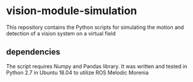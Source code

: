 # vision-module-simulation
This repository contains the Python scripts for simulating the motion and detection of a vision system on a virtual field

## dependencies
The script requires Numpy and Pandas library. It was written and tested in Python 2.7 in Ubuntu 18.04 to utilize ROS Melodic Morenia
